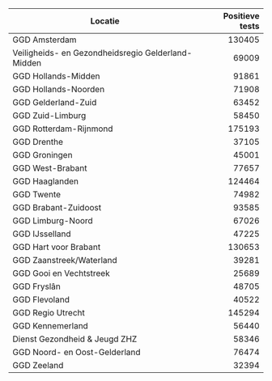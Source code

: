 | Locatie | Positieve tests |
|---------|----------------:|
| GGD Amsterdam                            | 130405 |
| Veiligheids- en Gezondheidsregio Gelderland-Midden | 69009 |
| GGD Hollands-Midden                      | 91861 |
| GGD Hollands-Noorden                     | 71908 |
| GGD Gelderland-Zuid                      | 63452 |
| GGD Zuid-Limburg                         | 58450 |
| GGD Rotterdam-Rijnmond                   | 175193 |
| GGD Drenthe                              | 37105 |
| GGD Groningen                            | 45001 |
| GGD West-Brabant                         | 77657 |
| GGD Haaglanden                           | 124464 |
| GGD Twente                               | 74982 |
| GGD Brabant-Zuidoost                     | 93585 |
| GGD Limburg-Noord                        | 67026 |
| GGD IJsselland                           | 47225 |
| GGD Hart voor Brabant                    | 130653 |
| GGD Zaanstreek/Waterland                 | 39281 |
| GGD Gooi en Vechtstreek                  | 25689 |
| GGD Fryslân                              | 48705 |
| GGD Flevoland                            | 40522 |
| GGD Regio Utrecht                        | 145294 |
| GGD Kennemerland                         | 56440 |
| Dienst Gezondheid & Jeugd ZHZ            | 58346 |
| GGD Noord- en Oost-Gelderland            | 76474 |
| GGD Zeeland                              | 32394 |
